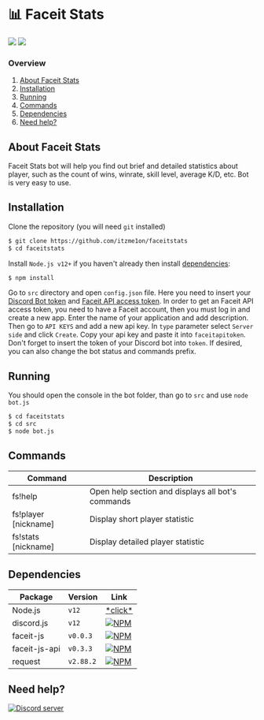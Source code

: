 # 📊 Faceit Stats
<a href="https://discord.com/api/oauth2/authorize?client_id=852565844529381397&permissions=2048&scope=bot" target="_blank"><img src="https://img.shields.io/static/v1?label=Invite%20Bot&message=Faceit%20Stats%232442&plastic&color=7289DA&logo=discord&logoColor=FFFFFF"></a>
<a href="https://discord.gg/zZXGdBncNk"><img src="https://img.shields.io/static/v1?label=Support&message=Server&plastic&color=7289DA&logo=discord&logoColor=FFFFFF"></a>

### Overview
1. [About Faceit Stats](https://github.com/itzme1on/faceitstats#about-faceit-stats)
2. [Installation](https://github.com/itzme1on/faceitstats#installation)
3. [Running](https://github.com/itzme1on/faceitstats#running)
4. [Commands](https://github.com/itzme1on/faceitstats#commands)
5. [Dependencies](https://github.com/itzme1on/faceitstats#dependencies)
6. [Need help?](https://github.com/itzme1on/faceitstats#need-help)

## About Faceit Stats 
Faceit Stats bot will help you find out brief and detailed statistics about player, such as the count of wins, winrate, skill level, average K/D, etc. Bot is very easy to use. 

## Installation
Clone the repository (you will need `git` installed)
```sh
$ git clone https://github.com/itzme1on/faceitstats
$ cd faceitstats
```
Install `Node.js v12+` if you haven't already then install [dependencies](https://github.com/itzme1on/faceitstats#dependencies):
```sh
$ npm install
```
Go to `src` directory and open `config.json` file. Here you need to insert your [Discord Bot token](https://discord.com/developers/applications) and [Faceit API access token](https://developers.faceit.com/dashboard). In order to get an Faceit API access token, you need to have a Faceit account, then you must log in and create a new app. Enter the name of your application and add description. Then go to `API KEYS` and add a new api key. In `type` parameter select `Server side` and click `Create`. Copy your api key and paste it into `faceitapitoken`. Don't forget to insert the token of your Discord bot into `token`. If desired, you can also change the bot status and commands prefix.

## Running
You should open the console in the bot folder, than go to `src` and use `node bot.js`
```sh
$ cd faceitstats
$ cd src
$ node bot.js
```

## Commands
Command | Description
------------ | -------------
fs!help | Open help section and displays all bot's commands
fs!player \[nickname\] | Display short player statistic
fs!stats \[nickname\] | Display detailed player statistic

## Dependencies
Package | Version | Link
------------ | ------------- | -------------
Node.js | `v12` | [\*click*](https://nodejs.org/en/)
discord.js | `v12` | [![NPM](https://nodei.co/npm/discord.js.png)](https://nodei.co/npm/discord.js/)
faceit-js | `v0.0.3` | [![NPM](https://nodei.co/npm/faceit-js.png)](https://nodei.co/npm/faceit-js/)
faceit-js-api | `v0.3.3` | [![NPM](https://nodei.co/npm/faceit-js-api.png)](https://nodei.co/npm/faceit-js-api/)
request | `v2.88.2` | [![NPM](https://nodei.co/npm/request.png)](https://nodei.co/npm/request/)

## Need help?
<p align="left">
  <a href="https://discord.gg/sRynD4T8fy"><img src="https://discord.com/api/guilds/780511323715928155/widget.png?style=banner2" alt="Discord server"></a>
</p>
